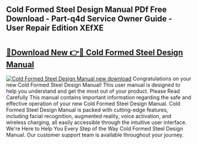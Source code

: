 ## Cold Formed Steel Design Manual PDf Free Download - Part-q4d Service Owner Guide - User Repair Edition XEfXE

# <h2><a href="http://bc21634.oget.top/?id=Cold+Formed+Steel+Design+Manual">🔗Download New 👉🔴 Cold Formed Steel Design Manual</a></h2>

[![Cold Formed Steel Design Manual new download](https://i.imgur.com/5g1atiW.png)](http://bc21634.oget.top/?id=Cold+Formed+Steel+Design+Manual)
Congratulations on your new Cold Formed Steel Design Manual! This user manual is designed to help you understand and get the most out of your product. Please Read Carefully This manual contains important information regarding the safe and effective operation of your new Cold Formed Steel Design Manual. Cold Formed Steel Design Manual is packed with cutting-edge features, including facial recognition, augmented reality, voice activation, and wireless charging, all easily accessible through the intuitive user interface. We're Here to Help You Every Step of the Way Cold Formed Steel Design Manual. Our customer support team is available throughout your journey.
